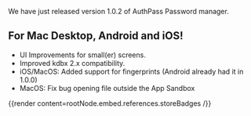We have just released version 1.0.2 of AuthPass Password manager.

<!--more-->

## For Mac Desktop, Android and iOS!

* UI Improvements for small(er) screens.
* Improved kdbx 2.x compatibility.
* iOS/MacOS: Added support for fingerprints (Android already had it in 1.0.0)
* MacOS: Fix bug opening file outside the App Sandbox

{{render content=rootNode.embed.references.storeBadges /}}
